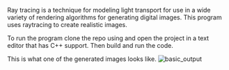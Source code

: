 Ray tracing is a technique for modeling light transport for use in a wide variety of rendering algorithms for generating digital images.
This program uses raytracing to create realistic images.

To run the program clone the repo using and open the project in a text editor that has C++ support. Then build and run the code.

This is what one of the generated images looks like.
![basic_output](https://user-images.githubusercontent.com/66457665/148664795-e317e5d7-2dfd-4fac-bf1b-d7f694a92275.jpeg)

